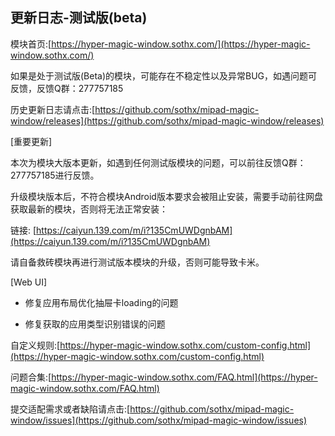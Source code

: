 ## 更新日志-测试版(beta)

模块首页:[https://hyper-magic-window.sothx.com/](https://hyper-magic-window.sothx.com/)

如果是处于测试版(Beta)的模块，可能存在不稳定性以及异常BUG，如遇问题可反馈，反馈Q群：277757185

历史更新日志请点击:[https://github.com/sothx/mipad-magic-window/releases](https://github.com/sothx/mipad-magic-window/releases)

[重要更新]

本次为模块大版本更新，如遇到任何测试版模块的问题，可以前往反馈Q群：277757185进行反馈。

升级模块版本后，不符合模块Android版本要求会被阻止安装，需要手动前往网盘获取最新的模块，否则将无法正常安装：

链接: [https://caiyun.139.com/m/i?135CmUWDgnbAM](https://caiyun.139.com/m/i?135CmUWDgnbAM)

请自备救砖模块再进行测试版本模块的升级，否则可能导致卡米。

[Web UI]

- 修复应用布局优化抽屉卡loading的问题

- 修复获取的应用类型识别错误的问题


自定义规则:[https://hyper-magic-window.sothx.com/custom-config.html](https://hyper-magic-window.sothx.com/custom-config.html)

问题合集:[https://hyper-magic-window.sothx.com/FAQ.html](https://hyper-magic-window.sothx.com/FAQ.html)

提交适配需求或者缺陷请点击:[https://github.com/sothx/mipad-magic-window/issues](https://github.com/sothx/mipad-magic-window/issues)

